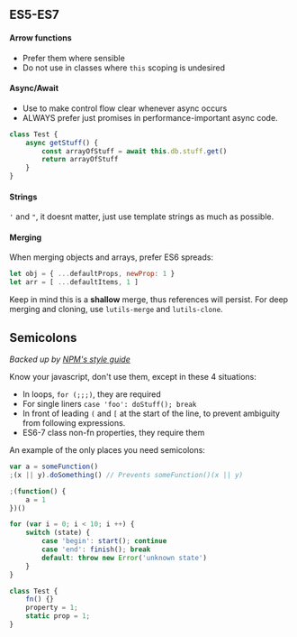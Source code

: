 
## ES5-ES7

#### Arrow functions
- Prefer them where sensible
- Do not use in classes where `this` scoping is undesired

#### Async/Await
- Use to make control flow clear whenever async occurs
- ALWAYS prefer just promises in performance-important async code.

```js
class Test {
    async getStuff() {
        const arrayOfStuff = await this.db.stuff.get()
        return arrayOfStuff
    }
}
```

#### Strings
`'` and `"`, it doesnt matter, just use template strings as much as possible.


#### Merging
When merging objects and arrays, prefer ES6 spreads:
```js
let obj = { ...defaultProps, newProp: 1 }
let arr = [ ...defaultItems, 1 ]
```

Keep in mind this is a **shallow** merge, thus references will persist. For deep merging and cloning, use `lutils-merge` and `lutils-clone`.

## Semicolons
*Backed up by [NPM's style guide](https://docs.npmjs.com/misc/coding-style)*

Know your javascript, don't use them, except in these 4 situations:

- In loops, `for (;;;)`, they are required
- For single liners `case 'foo': doStuff(); break`
- In front of leading `(` and `[` at the start of the line, to prevent ambiguity from following expressions.
- ES6-7 class non-fn properties, they require them

An example of the only places you need semicolons:

```js
var a = someFunction()
;(x || y).doSomething() // Prevents someFunction()(x || y)

;(function() {
	a = 1
})()

for (var i = 0; i < 10; i ++) {
    switch (state) {
        case 'begin': start(); continue
        case 'end': finish(); break
        default: throw new Error('unknown state')
    }
}

class Test {
    fn() {}
    property = 1;
    static prop = 1;
}
```
